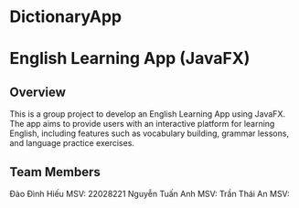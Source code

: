 # DictionaryApp
<h1>English Learning App (JavaFX)</h1>

<h2>Overview</h2>
This is a group project to develop an English Learning App using JavaFX. The app aims to provide users with an interactive platform for learning English, including features such as vocabulary building, grammar lessons, and language practice exercises.

<h2>Team Members</h2>
Đào Đình Hiếu MSV: 22028221
Nguyễn Tuấn Anh MSV:
Trần Thái An MSV: 

